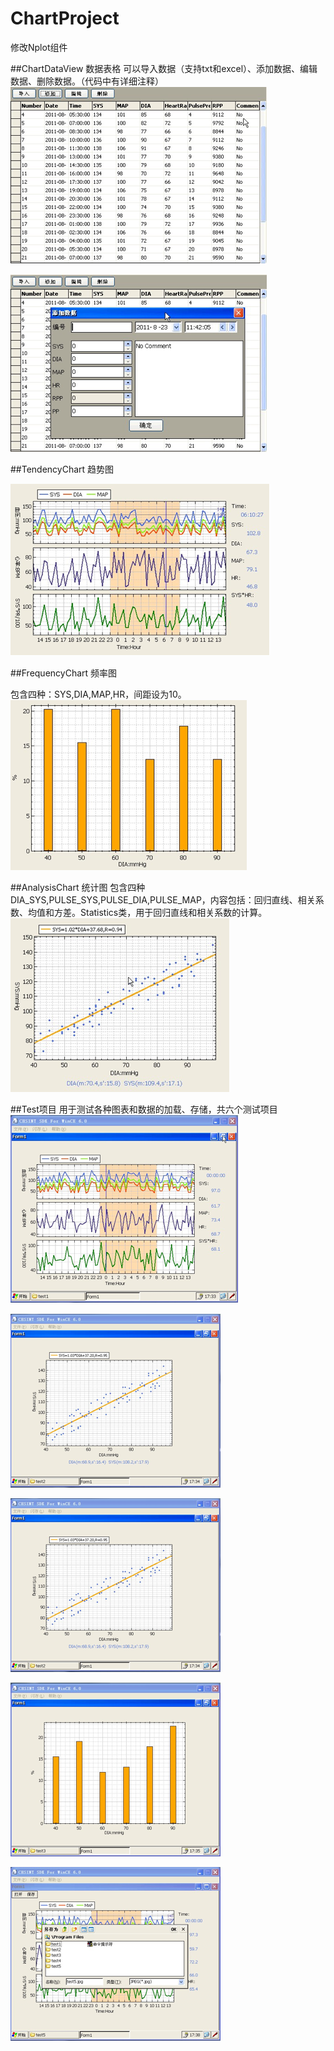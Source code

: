 ChartProject
============
修改Nplot组件

##ChartDataView 数据表格
可以导入数据（支持txt和excel）、添加数据、编辑数据、删除数据。（代码中有详细注释）
![image](screenshot/Untitled1.png)

![image](screenshot/Untitled2.png)

##TendencyChart 趋势图

![image](screenshot/Untitled3.png)

##FrequencyChart 频率图

包含四种：SYS,DIA,MAP,HR，间距设为10。
![image](screenshot/Untitled4.png)

##AnalysisChart 统计图
包含四种DIA_SYS,PULSE_SYS,PULSE_DIA,PULSE_MAP，内容包括：回归直线、相关系数、均值和方差。Statistics类，用于回归直线和相关系数的计算。
![image](screenshot/Untitled5.png)

##Test项目
用于测试各种图表和数据的加载、存储，共六个测试项目
![image](screenshot/Untitled6.png)

![image](screenshot/Untitled7.png)

![image](screenshot/Untitled8.png)

![image](screenshot/Untitled9.png)

![image](screenshot/Untitled10.png)